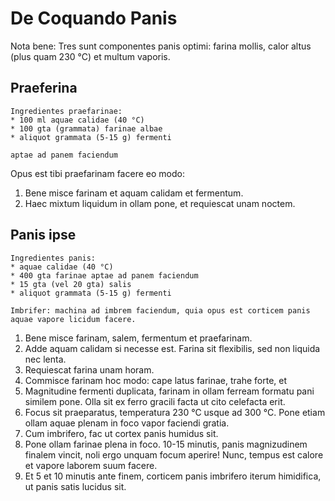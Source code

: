 # De Coquando Panis

Nota bene: Tres sunt componentes panis optimi: farina mollis, calor altus (plus quam 230 °C) et multum vaporis.

## Praeferina

```
Ingredientes praefarinae:
* 100 ml aquae calidae (40 °C)
* 100 gta (grammata) farinae albae
* aliquot grammata (5-15 g) fermenti

aptae ad panem faciendum
```

Opus est tibi praefarinam facere eo modo:
1. Bene misce farinam et aquam calidam et fermentum.
2. Haec mixtum liquidum in ollam pone, et requiescat unam noctem.

## Panis ipse

```
Ingredientes panis:
* aquae calidae (40 °C)
* 400 gta farinae aptae ad panem faciendum
* 15 gta (vel 20 gta) salis
* aliquot grammata (5-15 g) fermenti

Imbrifer: machina ad imbrem faciendum, quia opus est corticem panis aquae vapore licidum facere.
```

1. Bene misce farinam, salem, fermentum et praefarinam.
2. Adde aquam calidam si necesse est. Farina sit flexibilis, sed non liquida nec lenta.
3. Requiescat farina unam horam.
4. Commisce farinam hoc modo: cape latus farinae, trahe forte, et 
5. Magnitudine fermenti duplicata, farinam in ollam ferream formatu pani similem pone. Olla sit ex ferro gracili facta ut cito celefacta erit.
6. Focus sit praeparatus, temperatura 230 °C usque ad 300 °C. Pone etiam ollam aquae plenam in foco vapor faciendi gratia.
7. Cum imbrifero, fac ut cortex panis humidus sit.
8. Pone ollam farinae plena in foco. 10-15 minutis, panis magnizudinem finalem vincit, noli ergo unquam focum aperire! Nunc, tempus est calore et vapore laborem suum facere.
9. Et 5 et 10 minutis ante finem, corticem panis imbrifero iterum himidifica, ut panis satis lucidus sit.
